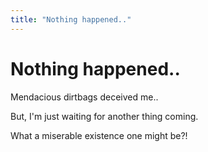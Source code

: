 ```yaml
---
title: "Nothing happened.."
---
```

# Nothing happened..

Mendacious dirtbags deceived me..

But, I'm just waiting for another thing coming.

What a miserable existence one might be?!
 

